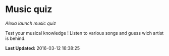 # Music quiz
*Alexa launch music quiz*

Test your musical knowledge ! Listen to various songs and guess wich artist is behind.

**Last Updated:** 2016-03-12 16:38:25
